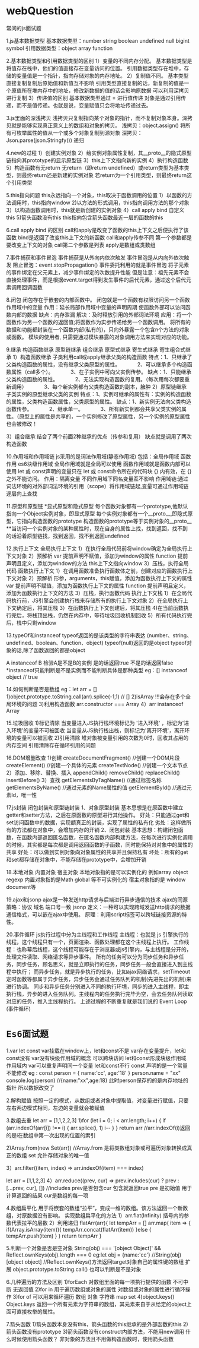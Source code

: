 # webQuestion

常问的js面试题

1.js基本数据类型
基本数据类型：number string boolean undefined null bigint symbol 
引用数据类型：object array function

2.基本数据类型和引用数据类型的区别
1）变量的不同内存分配。
基本数据类型是将值存在栈中，他们的值直接存在变量访问的位置。
引用数据类型存在堆中，存储的变量值是一个指针，指向存储对象的内存地址。
2）复制值不同。
基本类型直接复制复制后原始值和新值互不影响
引用类型直接复制的话，新复制的值是一个原值所在堆内存中的地址，修改新数据的值的话会影响原数据
可以利用深拷贝进行复制
3）传递值的区别
基本数据类型通过 = 进行值传递 
对象是通过引用传递，而不是值传递。也就是说，变量赋值只会将地址传递过去。

3.js里面的深浅拷贝
浅拷贝只复制指向某个对象的指针，而不复制对象本身。深拷贝就是能够实现真正意义上的数组和对象的拷贝。
浅拷贝：object.assign() 将所有可枚举属性的值从一个或多个对象复制到源对象
深拷贝：Json.parse(json.Stringfy())  递归

4.new的过程
1）创建实例对象
2）给实例对象属性复制，其__proto__的隐式原型链指向其prototype的显示原型链
3）this上下文指向新的实例
4）执行构造函数
5）构造函数有无return 无return（即return undefined）或return类型为基本类型，则最终return还是新建的实例对象 
若return为一个引用类型，则最终return这个引用类型

5.this指向问题  this永远指向一个对象，this取决于函数调用的位置
1）以函数的方法调用时，this指向window
2)以方法的形式调用，this指向调用方法的那个对象
3）以构造函数调用时，this就是新创建的实例对象
4）call apply bind 自定义this
5)箭头函数没有this this指向包含箭头函数最近一层的函数的this

6.call apply bind 的区别
call和apply是改变了函数的this上下文之后便执行了该函数 
bind是返回了改变this上下文的新函数
call和apply传参不同 第一个参数都是要改变上下文的对象 call第二个参数是列表 apply是数组或类数组

7.事件捕获和事件冒泡
事件捕获是从外向内依次触发 事件冒泡是从内向外依次触发
阻止冒泡：event.stopPropagation()
事件委托利用的就是事件冒泡 将子元素的事件绑定在父元素上，减少事件绑定的次数提升性能
但是注意：祖先元素不会直接处理事件，而是根据event.target得到发生事件的后代元素，通过这个后代元素调用回调函数

8.闭包 闭包存在于嵌套的内部函数中。 闭包就是一个函数有权限访问另一个函数作用域中的变量
作用：延长局部作用域中变量的声明周期 使函数外部可以访问函数内部的数据
缺点：内存泄漏 解决：及时释放引用的外部词法环境
应用：将一个函数作为另一个函数的返回值;将函数作为实参传递给另一个函数调用。
将所有的数据和功能都封装在一个函数内部(私有的)，只向外暴露一个包含n个方法的对象或函数。
模块的使用者, 只需要通过模块暴露的对象调用方法来实现对应的功能。

9.继承
构造函数继承 原型链继承 组合继承 原型式继承 寄生式继承 寄生组合式继承
1）构造函数继承 子类利用call或apply继承父类的构造函数
特点：1、只继承了父类构造函数的属性，没有继承父类原型的属性。
　　　2、可以继承多个构造函数属性（call多个）。
　　　3、在子实例中可向父实例传参。
缺点：1、只能继承父类构造函数的属性。
　　　2、无法实现构造函数的复用。（每次用每次都要重新调用）
　　　3、每个新实例都有父类构造函数的副本，臃肿
2）原型链继承 子类实例的原型继承父类的实例
特点：1、实例可继承的属性有：实例的构造函数的属性，父类构造函数属性，父类原型的属性。
缺点：1、新实例无法向父类构造函数传参。
　　　2、继承单一。
　　　3、所有新实例都会共享父类实例的属性。（原型上的属性是共享的，一个实例修改了原型属性，另一个实例的原型属性也会被修改！

3）组合继承 结合了两个前面2种继承的优点（传参和复用） 缺点就是调用了两次构造函数

10.作用域和作用域链
js采用的是词法作用域(静态作用域) 包括：全局作用域 函数作用 es6块级作用域
全局作用域就是全局可以使用 函数作用域就是函数内部可以使用 let 或 const声明的变量只在 let 或 const命令所在的代码块 {} 内有效，在 {} 之外不能访问。
作用：隔离变量 不同作用域下同名变量互不影响
作用域链:通过词法环境的对外部词法环境的引用（scope）将作用域链起,变量可通过作用域链逐层向上查找

11.原型和原型链
*显式原型和隐式原型
每个函数对象都有一个prototype,他默认指向一个Object实例对象，即显式原型
每个实例对象都有一个__proto__,即隐式原型，它指向构造函数的prototype
构造函数的prototype等于实例对象的__proto__
**当访问一个实例对象的某种属性时，现在自身的属性上找，找到返回，找不到的话沿着原型链找，找到返回，找不到返回undefined

12.执行上下文
全局执行上下文
1）在执行全局代码前将window确定为全局执行上下文对象
2）预解析 var 提前声明不赋值，添加为window的属性 function 提前声明且定义，添加为window的方法 this上下文指向window
3）压栈，执行全局代码
函数执行上下文
1）在调用函数准备执行函数体之前，创建对应的函数执行上下文对象
2）预解析 形参，arguments，this赋值，添加为函数执行上下文的属性 var 提前声明不赋值，添加为函数执行上下文的属性 function 提前声明且定义，添加为函数执行上下文的方法
3）压栈，执行函数代码
执行上下文栈
1）在全局代码执行前，JS引擎会创建执行栈来存储所有的执行上下文对象
2）在全局执行上下文确定后，将其压栈
3）在函数执行上下文创建后，将其压栈
4)在当前函数执行完后，将栈顶出栈，仍然在内存中，等待垃圾回收机制回收
5）所有代码执行完后，栈中只剩window

13.typeOf和instanceof
typeof返回的是该类型的字符串表达  (number、string、undefined、boolean、function、object)
typeof(null)返回的是object
typeof对象的话,除了函数返回的都是object

A instanceof B 检验A是不是B的实例 是的话返回true 不是的话返回false
*instanceof只能判断是不是实例而不能判断具体是那种类型
eg：[] instanceof object // true

14.如何判断是否是数组
eg：let arr = []
1)object.prototype.toString.call(arr).splice(-1,1) // []
2)isArray
!!!会存在多个全局环境的问题
3)利用构造函数 arr.constructor === Array
4）arr instanceof Array 

15.垃圾回收
1)标记清除
当变量进入JS执行栈环境标记为 '进入环境' ，标记为'进入环境'的变量不可被回收
当变量从JS执行栈出栈，则标记为'离开环境'，离开环境的变量可以被回收
2)引用清除
堆对象被变量引用的次数为0时，回收其占用的内存空间
引用清除存在循环引用的问题

16.DOM增删改查
1)创建
createDocumentFragment() //创建一个DOM片段 
createElement() //创建一个具体的元素 
createTextNode() //创建一个文本节点 
2）添加、移除、替换、插入 
appendChild() 
removeChild() 
replaceChild() 
insertBefore() 
3）查找 
getElementsByTagName() //通过标签名称 
getElementsByName() //通过元素的Name属性的值 
getElementById() //通过元素Id，唯一性

17.js封装 闭包封装和原型链封装
1、对象原型封装
基本思想是在原函数中建立getter和setter方法，之后在原函数的原型进行其他操作。
好处：只能通过get和set访问函数中的数据，实现额真正的封装，实现了属性的私有化
劣处：这样做所有的方法都在对象中，会增加内存的开销
2、闭包封装
基本思想：构建闭包函数，在函数内部返回匿名函数，在匿名函数内部构建方法，在每次进行实例化调用的时候，其实都是每次都是调用返回函数的子函数，同时能保持对对象中的属性的共享
好处：可以做到实例对象向对象属性的共享并且保持私有
坏处：所有的get和set都存储在对象中，不能存储在prototype中，会增加开销

18.本地对象 内置对象 宿主对象
本地对象指的是可以实例化的 例如array object regexp
内置对象指的是Math global 等不可实例化的
宿主对象指的是 window document等

19.ajax和jsonp
ajax是一种发送http请求与后端进行异步通信的技术
ajax的同源策略：协议 域名 端口号一致
jsonp
定义：一种可以实现跨域发送http请求的数据通信格式，可以嵌在ajax中使用。
原理：利用script标签可以跨域链接资源的特性。

20.事件循环
js执行过程中分为主线程和工作线程
主线程：也就是 js 引擎执行的线程，这个线程只有一个，页面渲染、函数处理都在这个主线程上执行。
工作线程：也称幕后线程，这个线程可能存在于浏览器或js引擎内，与主线程是分开的，处理文件读取、网络请求等异步事件。
所有的任务可以分为同步任务和异步任务，同步任务，顾名思义，就是立即执行的任务，同步任务一般会直接进入到主线程中执行；
而异步任务，就是异步执行的任务，比如ajax网络请求，setTimeout 定时函数等都属于异步任务，异步任务会通过任务队列的机制(先进先出的机制)来进行协调。
同步和异步任务分别进入不同的执行环境，同步的进入主线程，即主执行栈，异步的进入任务队列。主线程内的任务执行完毕为空，会去任务队列读取对应的任务，推入主线程执行。 上述过程的不断重复就是我们说的 Event Loop (事件循环)

# `Es6面试题`
1.var let const
var挂载在window上，let和const不是
var存在变量提升，let和const没有
var没有块级作用域的概念 可以跨块访问 let和const形成块级作用域
作用域内 var可以重复声明同一个变量 let和const不行
const 声明的是一个常量 不能修改
eg : const person = {
       name:'cc',
       age:'18'
     }
    person.name = "xx"
console.log(person) //{name:"xx",age:18}
此时person保存的的是内存地址的指针 所以数据改变了

2.解构赋值
按照一定的模式，从数组或者对象中提取值，对变量进行赋值，只要左右两边模式相同，左边的变量就会被赋值

3.数组去重
let arr = [1,1,2,2,3]
1)for (let i = 0; i < arr.length; i++) {
          if (arr.indexOf(arr[i]) !== i) {
            arr.splice(i, 1)
            i--
          }
        }
        return arr
//arr.indexOf(i)返回的是i在数组中第一次出现的位置的索引

2)Array.from(new Set(arr))
//Array.from 是将类数组对象或可遍历对象转换成真正的数组
  set 允许存储对象的唯一值
  
3）arr.filter((item, index) => arr.indexOf(item) === index)  

let arr = [1,1,2,3]
4）arr.reduce((prev, cur) => prev.includes(cur) ? prev : [...prev, cur], [])
//includes prev是否包含cur 包含就返回true
pre 是初始值 用于计算返回的结果 cur是数组的每一项

4.数组扁平化 用于将嵌套的数组“拉平”，变成一维的数组。该方法返回一个新数组，对原数据没有影响。
实现数组扁平化的方法
1）arr.flat(Infinity) 括号内的参数代表拉平的层数
2）利用递归
flatArr(arr){
  let tempArr = []
  arr.map( item => {
    if(Array.isArray(item)){
      tempArr.concat(flatArr(item))
    }else {
      tempArr.push(item)
    }
  )
  return tempArr
}

5.判断一个对象是否是空对象
String(obj) === '[object Object]' && Reflect.ownKeys(obj).length === 0
eg:let obj = {name:'cc'} //String(obj) [object object]
//Reflect.ownKeys()方法返回target对象自己的属性键的数组
扩展 object.prototype.toString.call() 也可以判断是不是对象

6.几种遍历的方法及区别
1)forEach
对数组里面的每一项执行提供的函数 不可中断 无返回值
2)for in
用于遍历数组或对象的属性 对数组或对象的属性进行循环操作
3)for of
可以用来循环遍历 数组 对象 字符串 map set 
4)object.keys()
Object.keys 返回一个所有元素为字符串的数组，其元素来自于从给定的object上面可直接枚举的属性。

7.箭头函数
1)箭头函数本身没有this，箭头函数的this继承的是外部函数的this
2)箭头函数没有prototype
3)箭头函数没有construct内部方法，不能用new调用
什么时候使用箭头函数？
非对象的方法且不用做构造函数时，使用箭头函数
